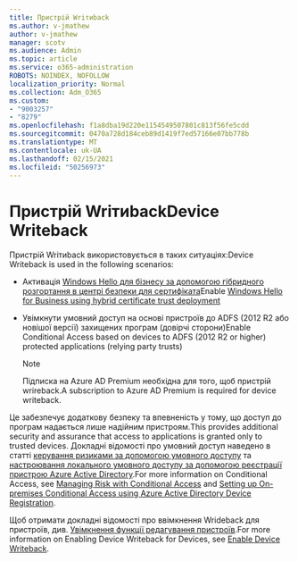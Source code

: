```yaml
---
title: Пристрій Wriтиback
ms.author: v-jmathew
author: v-jmathew
manager: scotv
ms.audience: Admin
ms.topic: article
ms.service: o365-administration
ROBOTS: NOINDEX, NOFOLLOW
localization_priority: Normal
ms.collection: Adm_O365
ms.custom:
- "9003257"
- "8279"
ms.openlocfilehash: f1a8dba19d220e1154549507801c813f56fe5cdd
ms.sourcegitcommit: 0470a728d184ceb89d1419f7ed57166e07bb778b
ms.translationtype: MT
ms.contentlocale: uk-UA
ms.lasthandoff: 02/15/2021
ms.locfileid: "50256973"
---
```

# <a name="device-writeback"></a><span data-ttu-id="b96a2-102">Пристрій Wriтиback</span><span class="sxs-lookup"><span data-stu-id="b96a2-102">Device Writeback</span></span>

<span data-ttu-id="b96a2-103">Пристрій Wriтиback використовується в таких ситуаціях:</span><span class="sxs-lookup"><span data-stu-id="b96a2-103">Device Writeback is used in the following scenarios:</span></span>

- <span data-ttu-id="b96a2-104">Активація [Windows Hello для бізнесу за допомогою гібридного розгортання в центрі безпеки для сертифіката](https://docs.microsoft.com/windows/security/identity-protection/hello-for-business/hello-hybrid-cert-trust-prereqs#device-registration)</span><span class="sxs-lookup"><span data-stu-id="b96a2-104">Enable [Windows Hello for Business using hybrid certificate trust deployment](https://docs.microsoft.com/windows/security/identity-protection/hello-for-business/hello-hybrid-cert-trust-prereqs#device-registration)</span></span>
- <span data-ttu-id="b96a2-105">Увімкнути умовний доступ на основі пристроїв до ADFS (2012 R2 або новішої версії) захищених програм (довірчі сторони)</span><span class="sxs-lookup"><span data-stu-id="b96a2-105">Enable Conditional Access based on devices to ADFS (2012 R2 or higher) protected applications (relying party trusts)</span></span>

    > [!NOTE]
    > <span data-ttu-id="b96a2-106">Підписка на Azure AD Premium необхідна для того, щоб пристрій wrireback.</span><span class="sxs-lookup"><span data-stu-id="b96a2-106">A subscription to Azure AD Premium is required for device writeback.</span></span>

<span data-ttu-id="b96a2-107">Це забезпечує додаткову безпеку та впевненість у тому, що доступ до програм надається лише надійним пристроям.</span><span class="sxs-lookup"><span data-stu-id="b96a2-107">This provides additional security and assurance that access to applications is granted only to trusted devices.</span></span> <span data-ttu-id="b96a2-108">Докладні відомості про умовний доступ наведено в статті [керування ризиками за допомогою умовного доступу](https://docs.microsoft.com/azure/active-directory/conditional-access/overview) та [настроювання локального умовного доступу за допомогою реєстрації пристрою Azure Active Directory](https://docs.microsoft.com/azure/active-directory/devices/overview).</span><span class="sxs-lookup"><span data-stu-id="b96a2-108">For more information on Conditional Access, see [Managing Risk with Conditional Access](https://docs.microsoft.com/azure/active-directory/conditional-access/overview) and [Setting up On-premises Conditional Access using Azure Active Directory Device Registration](https://docs.microsoft.com/azure/active-directory/devices/overview).</span></span>

<span data-ttu-id="b96a2-109">Щоб отримати докладні відомості про ввімкнення Wrideback для пристроїв, див. [Увімкнення функції редагування пристроїв](https://docs.microsoft.com/azure/active-directory/hybrid/how-to-connect-device-writeback).</span><span class="sxs-lookup"><span data-stu-id="b96a2-109">For more information on Enabling Device Writeback for Devices, see [Enable Device Writeback](https://docs.microsoft.com/azure/active-directory/hybrid/how-to-connect-device-writeback).</span></span>
